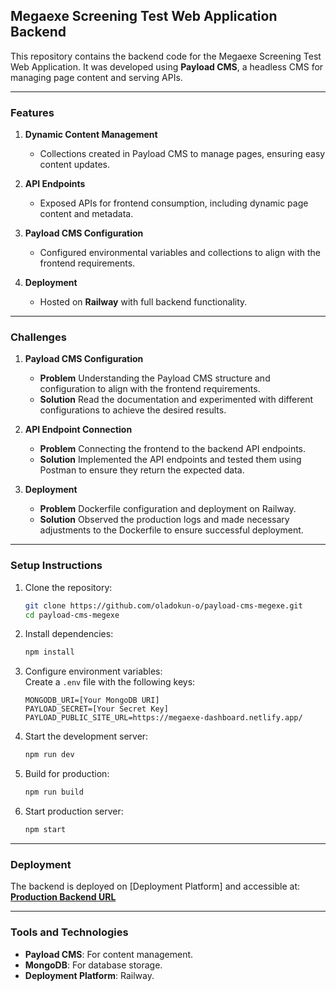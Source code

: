 ## Megaexe Screening Test Web Application Backend

This repository contains the backend code for the Megaexe Screening Test Web Application. It was developed using **Payload CMS**, a headless CMS for managing page content and serving APIs.

---

### Features
1. **Dynamic Content Management**  
   - Collections created in Payload CMS to manage pages, ensuring easy content updates.

2. **API Endpoints**  
   - Exposed APIs for frontend consumption, including dynamic page content and metadata.

3. **Payload CMS Configuration**  
   - Configured environmental variables and collections to align with the frontend requirements.

4. **Deployment**  
   - Hosted on **Railway** with full backend functionality.

---

### Challenges
1. **Payload CMS Configuration**  
   - **Problem** Understanding the Payload CMS structure and configuration to align with the frontend requirements.
    - **Solution** Read the documentation and experimented with different configurations to achieve the desired results.

2. **API Endpoint Connection**
    - **Problem** Connecting the frontend to the backend API endpoints.
    - **Solution** Implemented the API endpoints and tested them using Postman to ensure they return the expected data.

3. **Deployment**
    - **Problem** Dockerfile configuration and deployment on Railway.
    - **Solution** Observed the production logs and made necessary adjustments to the Dockerfile to ensure successful deployment.

---

### Setup Instructions
1. Clone the repository:  
   ```bash
   git clone https://github.com/oladokun-o/payload-cms-megexe.git
   cd payload-cms-megexe
   ```

2. Install dependencies:  
   ```bash
   npm install
   ```

3. Configure environment variables:  
   Create a `.env` file with the following keys:  
   ```env
   MONGODB_URI=[Your MongoDB URI]
   PAYLOAD_SECRET=[Your Secret Key]
   PAYLOAD_PUBLIC_SITE_URL=https://megaexe-dashboard.netlify.app/
   ```

4. Start the development server:  
   ```bash
   npm run dev
   ```

5. Build for production:  
   ```bash
   npm run build
   ```

6. Start production server:  
   ```bash
   npm start
   ```

---

### Deployment
The backend is deployed on [Deployment Platform] and accessible at:  
[**Production Backend URL**](https://payload-cms-megexe-production.up.railway.app/)

---

### Tools and Technologies
- **Payload CMS**: For content management.
- **MongoDB**: For database storage.
- **Deployment Platform**: Railway.
